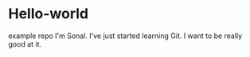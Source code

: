 # Hello-world
example repo
I'm Sonal. I've just started learning Git. I want to be really good at it.
